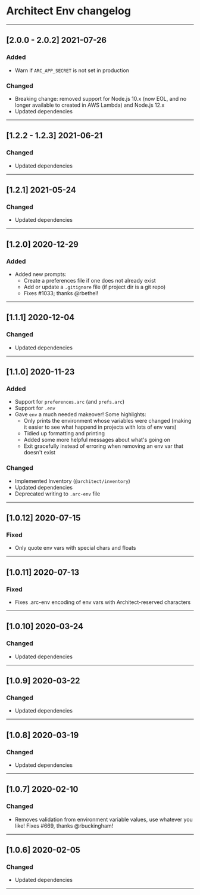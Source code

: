 # Architect Env changelog

---

## [2.0.0 - 2.0.2] 2021-07-26

### Added

- Warn if `ARC_APP_SECRET` is not set in production


### Changed

- Breaking change: removed support for Node.js 10.x (now EOL, and no longer available to created in AWS Lambda) and Node.js 12.x
- Updated dependencies

---

## [1.2.2 - 1.2.3] 2021-06-21

### Changed

- Updated dependencies

---

## [1.2.1] 2021-05-24

### Changed

- Updated dependencies

---

## [1.2.0] 2020-12-29

### Added

- Added new prompts:
  - Create a preferences file if one does not already exist
  - Add or update a `.gitignore` file (if project dir is a git repo)
  - Fixes #1033; thanks @rbethel!

---

## [1.1.1] 2020-12-04

### Changed

- Updated dependencies

---

## [1.1.0] 2020-11-23

### Added

- Support for `preferences.arc` (and `prefs.arc`)
- Support for `.env`
- Gave `env` a much needed makeover! Some highlights:
  - Only prints the environment whose variables were changed (making it easier to see what happend in projects with lots of env vars)
  - Tidied up formatting and printing
  - Added some more helpful messages about what's going on
  - Exit gracefully instead of erroring when removing an env var that doesn't exist


### Changed

- Implemented Inventory (`@architect/inventory`)
- Updated dependencies
- Deprecated writing to `.arc-env` file

---

## [1.0.12] 2020-07-15

### Fixed

- Only quote env vars with special chars and floats

---

## [1.0.11] 2020-07-13

### Fixed

- Fixes .arc-env encoding of env vars with Architect-reserved characters

---

## [1.0.10] 2020-03-24

### Changed

- Updated dependencies

---

## [1.0.9] 2020-03-22

### Changed

- Updated dependencies

---

## [1.0.8] 2020-03-19

### Changed

- Updated dependencies

---

## [1.0.7] 2020-02-10

### Changed

- Removes validation from environment variable values, use whatever you like! Fixes #669, thanks @rbuckingham!

---

## [1.0.6] 2020-02-05

### Changed

- Updated dependencies

---
